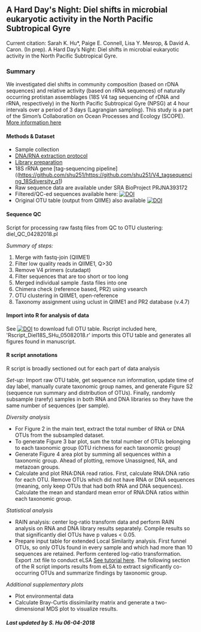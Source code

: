 ## A Hard Day's Night: Diel shifts in microbial eukaryotic activity in the North Pacific Subtropical Gyre

Current citation: Sarah K. Hu*, Paige E. Connell, Lisa Y. Mesrop, & David A. Caron. (In prep). A Hard Day’s Night: Diel shifts in microbial eukaryotic activity in the North Pacific Subtropical Gyre.

### Summary
We investigated diel shifts in community composition (based on rDNA sequences) and relative activity (based on rRNA sequences) of naturally occurring protistan assemblages (18S V4 tag sequencing of rDNA and rRNA, respectively) in the North Pacific Subtropical Gyre (NPSG) at 4 hour intervals over a period of 3 days (Lagrangian sampling).
This study is a part of the Simon’s Collaboration on Ocean Processes and Ecology (SCOPE). [More information here](http://scope.soest.hawaii.edu/)

#### Methods & Dataset
* Sample collection
* [DNA/RNA extraction protocol](https://www.protocols.io/view/rna-and-optional-dna-extraction-from-environmental-hk3b4yn)
* [Library preparation](https://www.protocols.io/view/18s-v4-tag-sequencing-pcr-amplification-and-librar-hdmb246)
* 18S rRNA gene [tag-sequencing pipeline]((https://github.com/shu251/https://github.com/shu251/V4_tagsequencing_18Sdiversity_q1)
* Raw sequence data are available under SRA BioProject PRJNA393172
* Filtered/QC-ed sequences available here:  [![DOI](https://zenodo.org/badge/DOI/10.5281/zenodo.846380.svg)](https://doi.org/10.5281/zenodo.1243295)
* Original OTU table (output from QIIME) also available [![DOI](https://zenodo.org/badge/DOI/10.5281/zenodo.846380.svg)](https://doi.org/10.5281/zenodo.1243295)

#### Sequence QC
Script for processing raw fastq files from QC to OTU clustering: diel_QC_04282018.pl

*Summary of steps:*
1. Merge with fastq-join (QIIME1)
2. Filter low quality reads in QIIME1, Q>30
3. Remove V4 primers (cutadapt)
4. Filter sequences that are too short or too long
5. Merged individual sample .fasta files into one
6. Chimera check (reference based, PR2) using vsearch
7. OTU clustering in QIIME1, open-reference
8. Taxonomy assignment using uclust in QIIME1 and PR2 database (v.4.7)

#### Import into R for analysis of data
See [![DOI](https://zenodo.org/badge/DOI/10.5281/zenodo.846380.svg)](https://doi.org/10.5281/zenodo.1243295) to download full OTU table.
Rscript included here, 'Rscript_Diel18S_SHu_05082018.r' imports this OTU table and generates all figures found in manuscript.

#### R script annotations
R script is broadly sectioned out for each part of data analysis


*Set-up:*
Import raw OTU table, get sequence run information, update time of day label, manually curate taxonomic group names, and generate Figure S2 (sequence run summary and distribution of OTUs).
Finally, randomly subsample (rarefy) samples in both RNA and DNA libraries so they have the same number of sequences (per sample).

*Diversity analysis*
* For Figure 2 in the main text, extract the total number of RNA or DNA OTUs from the subsampled dataset.
* To generate Figure 3 bar plot, sum the total number of OTUs belonging to each taxonomic group (OTU richness for each taxonomic group)
* Generate Figure 4 area plot by summing all sequences within a taxonomic group. Ahead of plotting, remove Unassigned, NA, and metazoan groups.
* Calculate and plot RNA:DNA read ratios. First, calculate RNA:DNA ratio for each OTU. Remove OTUs which did not have RNA or DNA sequences (meaning, only keep OTUs that had both RNA and DNA sequences). Calculate the mean and standard mean error of RNA:DNA ratios within each taxonomic group.

*Statistical analysis*
* RAIN analysis: center log-ratio transform data and perform RAIN analysis on RNA and DNA library results separately. Compile results so that significantly diel OTUs have p values < 0.05.
* Prepare input table for extended Local Similarity analysis. First funnel OTUs, so only OTUs found in every sample and which had more than 10 sequences are retained. Perform centered log-ratio transformation. Export .txt file to conduct eLSA [See tutorial here](https://stamps.mbl.edu/index.php/Local_Similarity_Analysis_(LSA)_Tutorial). The following section of the R script imports results from eLSA to extract significantly co-occurring OTUs and summarize findings by taxonomic group.

*Additional supplementary plots*
* Plot environmental data
* Calculate Bray-Curtis dissimilarity matrix and generate a two-dimensional MDS plot to visualize results.

##### Last updated by S. Hu 06-04-2018
